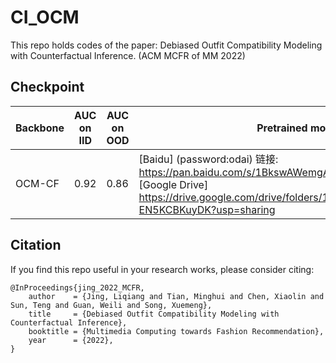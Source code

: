 # CI_OCM

This repo holds codes of the paper: Debiased Outfit Compatibility Modeling with Counterfactual Inference. (ACM MCFR of MM 2022)

## Checkpoint

| Backbone | AUC on IID | AUC on OOD | Pretrained model                                             |
| -------- | ---------- | ---------- | ------------------------------------------------------------ |
| OCM-CF   | 0.92       | 0.86       | [Baidu] (password:odai) 链接: https://pan.baidu.com/s/1BkswAWemgA9PJBGiEKBLvQ?pwd=odai [Google Drive] https://drive.google.com/drive/folders/1hzavzCY5PcV3O_qKH2kd-EN5KCBKuyDK?usp=sharing |

## Citation

If you find this repo useful in your research works, please consider citing:

```
@InProceedings{jing_2022_MCFR,
    author    = {Jing, Liqiang and Tian, Minghui and Chen, Xiaolin and Sun, Teng and Guan, Weili and Song, Xuemeng},
    title     = {Debiased Outfit Compatibility Modeling with Counterfactual Inference},
    booktitle = {Multimedia Computing towards Fashion Recommendation},
    year      = {2022},
}
```



